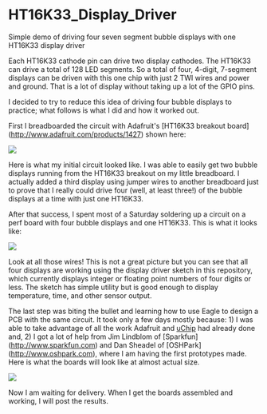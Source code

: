 HT16K33_Display_Driver
======================

Simple demo of driving four seven segment bubble displays with one HT16K33 display driver

Each HT16K33 cathode pin can drive two display cathodes. The HT16K33 can drive a total of 128 LED segments.
So a total of four, 4-digit, 7-segment displays can be driven with this one chip with just 2 TWI wires and power and ground. That is a lot of display without taking up a lot of the GPIO pins.

I decided to try to reduce this idea of driving four bubble displays to practice; what follows is what I did and how it worked out.

First I breadboarded the circuit with Adafruit's [HT16K33 breakout board] (http://www.adafruit.com/products/1427) shown here:

![](http://www.adafruit.com/images/970x728/1427-00.jpg)

Here is what my initial circuit looked like. I was able to easily get two bubble displays running from the HT16K33 breakout on my little breadboard. I actually added a third display using jumper wires to another breadboard just to prove that I really could drive four (well, at least three!) of the bubble displays at a time with just one HT16K33.

After that success, I spent most of a Saturday soldering up a circuit on a perf board with four bubble displays and one HT16K33. This is what it looks like:

![](https://cloud.githubusercontent.com/assets/6698410/3207651/a2fefb0e-edf4-11e3-9e32-181882e85784.jpeg)

Look at all those wires! This is not a great picture but you can see that all four displays are working using the display driver sketch in this repository, which currently displays integer or floating point numbers of four digits or less. The sketch has simple utility but is good enough to display temperature, time, and other sensor output.

The last step was biting the bullet and learning how to use Eagle to design a PCB with the same circuit. It took only a few days mostly because: 1) I was able to take advantage of all the work Adafruit and [uChip](https://github.com/uChip/BubbleDisplay) had already done and, 2) I got a lot of help from Jim Lindblom of [Sparkfun] (http://www.sparkfun.com) and Dan Sheadel of [OSHPark] (http://www.oshpark.com), where I am having the first prototypes made. Here is what the boards will look like at almost actual size.

![](http://uploads.oshpark.com/uploads/project/top_image/LanQ5PLH/thumb_i.png)

Now I am waiting for delivery. When I get the boards assembled and working, I will post the results.
